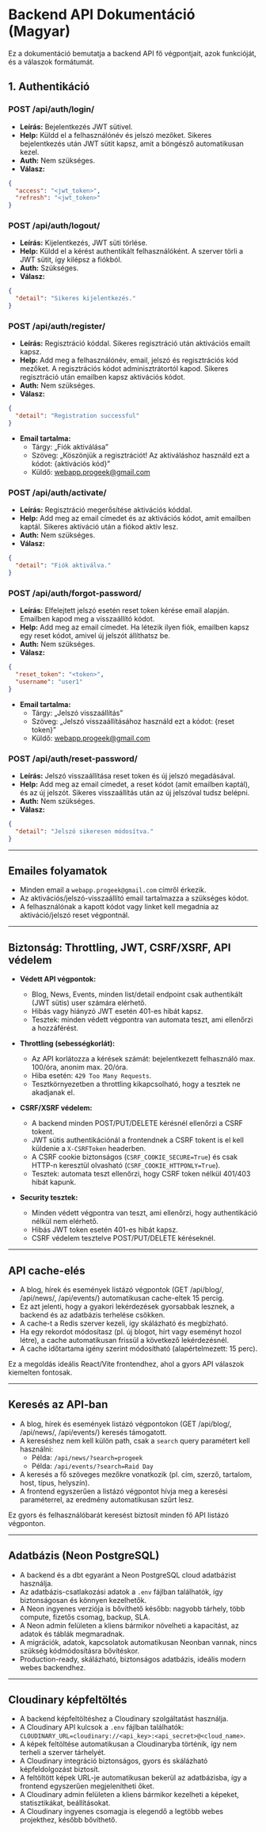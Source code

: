 # Backend API Dokumentáció (Magyar)

Ez a dokumentáció bemutatja a backend API fő végpontjait, azok funkcióját, és a válaszok formátumát.

## 1. Authentikáció

### POST /api/auth/login/

- **Leírás:** Bejelentkezés JWT sütivel.
- **Help:** Küldd el a felhasználónév és jelszó mezőket. Sikeres bejelentkezés után JWT sütit kapsz, amit a böngésző automatikusan kezel.
- **Auth:** Nem szükséges.
- **Válasz:**

```json
{
  "access": "<jwt_token>",
  "refresh": "<jwt_token>"
}
```

### POST /api/auth/logout/

- **Leírás:** Kijelentkezés, JWT süti törlése.
- **Help:** Küldd el a kérést authentikált felhasználóként. A szerver törli a JWT sütit, így kilépsz a fiókból.
- **Auth:** Szükséges.
- **Válasz:**

```json
{
  "detail": "Sikeres kijelentkezés."
}
```

### POST /api/auth/register/

- **Leírás:** Regisztráció kóddal. Sikeres regisztráció után aktivációs emailt kapsz.
- **Help:** Add meg a felhasználónév, email, jelszó és regisztrációs kód mezőket. A regisztrációs kódot adminisztrátortól kapod. Sikeres regisztráció után emailben kapsz aktivációs kódot.
- **Auth:** Nem szükséges.
- **Válasz:**

```json
{
  "detail": "Registration successful"
}
```

- **Email tartalma:**
  - Tárgy: „Fiók aktiválása”
  - Szöveg: „Köszönjük a regisztrációt! Az aktiváláshoz használd ezt a kódot: {aktivációs kód}”
  - Küldő: webapp.progeek@gmail.com

### POST /api/auth/activate/

- **Leírás:** Regisztráció megerősítése aktivációs kóddal.
- **Help:** Add meg az email címedet és az aktivációs kódot, amit emailben kaptál. Sikeres aktiváció után a fiókod aktív lesz.
- **Auth:** Nem szükséges.
- **Válasz:**

```json
{
  "detail": "Fiók aktiválva."
}
```

### POST /api/auth/forgot-password/

- **Leírás:** Elfelejtett jelszó esetén reset token kérése email alapján. Emailben kapod meg a visszaállító kódot.
- **Help:** Add meg az email címedet. Ha létezik ilyen fiók, emailben kapsz egy reset kódot, amivel új jelszót állíthatsz be.
- **Auth:** Nem szükséges.
- **Válasz:**

```json
{
  "reset_token": "<token>",
  "username": "user1"
}
```

- **Email tartalma:**
  - Tárgy: „Jelszó visszaállítás”
  - Szöveg: „Jelszó visszaállításához használd ezt a kódot: {reset token}”
  - Küldő: webapp.progeek@gmail.com

### POST /api/auth/reset-password/

- **Leírás:** Jelszó visszaállítása reset token és új jelszó megadásával.
- **Help:** Add meg az email címedet, a reset kódot (amit emailben kaptál), és az új jelszót. Sikeres visszaállítás után az új jelszóval tudsz belépni.
- **Auth:** Nem szükséges.
- **Válasz:**

```json
{
  "detail": "Jelszó sikeresen módosítva."
}
```

---

## Emailes folyamatok

- Minden email a `webapp.progeek@gmail.com` címről érkezik.
- Az aktivációs/jelszó-visszaállító email tartalmazza a szükséges kódot.
- A felhasználónak a kapott kódot vagy linket kell megadnia az aktiváció/jelszó reset végpontnál.

---

## Biztonság: Throttling, JWT, CSRF/XSRF, API védelem

- **Védett API végpontok:**

  - Blog, News, Events, minden list/detail endpoint csak authentikált (JWT sütis) user számára elérhető.
  - Hibás vagy hiányzó JWT esetén 401-es hibát kapsz.
  - Tesztek: minden védett végpontra van automata teszt, ami ellenőrzi a hozzáférést.

- **Throttling (sebességkorlát):**

  - Az API korlátozza a kérések számát: bejelentkezett felhasználó max. 100/óra, anonim max. 20/óra.
  - Hiba esetén: `429 Too Many Requests`.
  - Tesztkörnyezetben a throttling kikapcsolható, hogy a tesztek ne akadjanak el.

- **CSRF/XSRF védelem:**

  - A backend minden POST/PUT/DELETE kérésnél ellenőrzi a CSRF tokent.
  - JWT sütis authentikációnál a frontendnek a CSRF tokent is el kell küldenie a `X-CSRFToken` headerben.
  - A CSRF cookie biztonságos (`CSRF_COOKIE_SECURE=True`) és csak HTTP-n keresztül olvasható (`CSRF_COOKIE_HTTPONLY=True`).
  - Tesztek: automata teszt ellenőrzi, hogy CSRF token nélkül 401/403 hibát kapunk.

- **Security tesztek:**
  - Minden védett végpontra van teszt, ami ellenőrzi, hogy authentikáció nélkül nem elérhető.
  - Hibás JWT token esetén 401-es hibát kapsz.
  - CSRF védelem tesztelve POST/PUT/DELETE kéréseknél.

---

## API cache-elés

- A blog, hírek és események listázó végpontok (GET /api/blog/, /api/news/, /api/events/) automatikusan cache-eltek 15 percig.
- Ez azt jelenti, hogy a gyakori lekérdezések gyorsabbak lesznek, a backend és az adatbázis terhelése csökken.
- A cache-t a Redis szerver kezeli, így skálázható és megbízható.
- Ha egy rekordot módosítasz (pl. új blogot, hírt vagy eseményt hozol létre), a cache automatikusan frissül a következő lekérdezésnél.
- A cache időtartama igény szerint módosítható (alapértelmezett: 15 perc).

Ez a megoldás ideális React/Vite frontendhez, ahol a gyors API válaszok kiemelten fontosak.

---

## Keresés az API-ban

- A blog, hírek és események listázó végpontokon (GET /api/blog/, /api/news/, /api/events/) keresés támogatott.
- A kereséshez nem kell külön path, csak a `search` query paramétert kell használni:
  - Példa: `/api/news/?search=progeek`
  - Példa: `/api/events/?search=Raid Day`
- A keresés a fő szöveges mezőkre vonatkozik (pl. cím, szerző, tartalom, host, típus, helyszín).
- A frontend egyszerűen a listázó végpontot hívja meg a keresési paraméterrel, az eredmény automatikusan szűrt lesz.

Ez gyors és felhasználóbarát keresést biztosít minden fő API listázó végponton.

---

## Adatbázis (Neon PostgreSQL)

- A backend és a dbt egyaránt a Neon PostgreSQL cloud adatbázist használja.
- Az adatbázis-csatlakozási adatok a `.env` fájlban találhatók, így biztonságosan és könnyen kezelhetők.
- A Neon ingyenes verziója is bővíthető később: nagyobb tárhely, több compute, fizetős csomag, backup, SLA.
- A Neon admin felületen a kliens bármikor növelheti a kapacitást, az adatok és táblák megmaradnak.
- A migrációk, adatok, kapcsolatok automatikusan Neonban vannak, nincs szükség kódmódosításra bővítéskor.
- Production-ready, skálázható, biztonságos adatbázis, ideális modern webes backendhez.

---

## Cloudinary képfeltöltés

- A backend képfeltöltéshez a Cloudinary szolgáltatást használja.
- A Cloudinary API kulcsok a `.env` fájlban találhatók: `CLOUDINARY_URL=cloudinary://<api_key>:<api_secret>@<cloud_name>`.
- A képek feltöltése automatikusan a Cloudinaryba történik, így nem terheli a szerver tárhelyét.
- A Cloudinary integráció biztonságos, gyors és skálázható képfeldolgozást biztosít.
- A feltöltött képek URL-je automatikusan bekerül az adatbázisba, így a frontend egyszerűen megjelenítheti őket.
- A Cloudinary admin felületen a kliens bármikor kezelheti a képeket, statisztikákat, beállításokat.
- A Cloudinary ingyenes csomagja is elegendő a legtöbb webes projekthez, később bővíthető.
